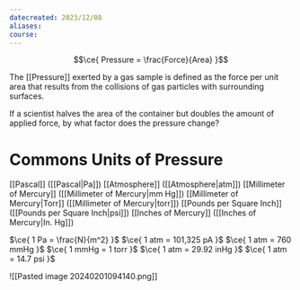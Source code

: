 ```yaml
---
datecreated: 2023/12/08
aliases: 
course:
---
```

$$\ce{ Pressure = \frac{Force}{Area} }$$

The [[Pressure]] exerted by a gas sample is defined as the force per unit area that results from the collisions of gas particles with surrounding surfaces.

If a scientist halves the area of the container but doubles the amount of applied force, by what factor does the pressure change?



# Commons Units of Pressure

[[Pascal]] ([[Pascal|Pa]])
[[Atmosphere]] ([[Atmosphere|atm]])
[[Millimeter of Mercury]] ([[Millimeter of Mercury|mm Hg]])
[[Millimeter of Mercury|Torr]] ([[Millimeter of Mercury|torr]])
[[Pounds per Square Inch]] ([[Pounds per Square Inch|psi]])
[[Inches of Mercury]] ([[Inches of Mercury|In. Hg]])

$\ce{ 1 Pa = \frac{N}{m^2} }$
$\ce{ 1 atm = 101,325 pA }$
$\ce{ 1 atm = 760 mmHg }$
$\ce{ 1 mmHg = 1 torr }$
$\ce{ 1 atm = 29.92 inHg }$
$\ce{ 1 atm = 14.7 psi }$

![[Pasted image 20240201094140.png]]
